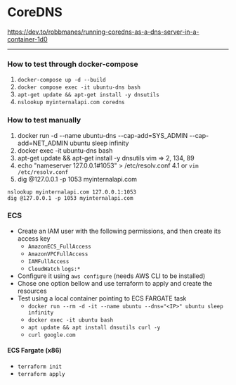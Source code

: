 # CoreDNS

https://dev.to/robbmanes/running-coredns-as-a-dns-server-in-a-container-1d0

---

### How to test through docker-compose

1. `docker-compose up -d --build`
2. `docker compose exec -it ubuntu-dns bash`
3. `apt-get update && apt-get install -y dnsutils`
4. `nslookup myinternalapi.com coredns`

### How to test manually

1. docker run -d --name ubuntu-dns --cap-add=SYS_ADMIN --cap-add=NET_ADMIN ubuntu sleep infinity
2. docker exec -it ubuntu-dns bash
3. apt-get update && apt-get install -y dnsutils vim => 2, 134, 89
4. echo "nameserver 127.0.0.1#1053" > /etc/resolv.conf
   4.1 or `vim /etc/resolv.conf`
5. dig @127.0.0.1 -p 1053 myinternalapi.com

```
nslookup myinternalapi.com 127.0.0.1:1053
dig @127.0.0.1 -p 1053 myinternalapi.com
```

### ECS

- Create an IAM user with the following permissions, and then create its access key
  - `AmazonECS_FullAccess`
  - `AmazonVPCFullAccess`
  - `IAMFullAccess`
  - `CloudWatch` `logs:*`
- Configure it using `aws configure` (needs AWS CLI to be installed)
- Chose one option bellow and use terraform to apply and create the resources
- Test using a local container pointing to ECS FARGATE task
  - `docker run --rm -d -it --name ubuntu --dns="<IP>" ubuntu sleep infinity`
  - `docker exec -it ubuntu bash`
  - `apt update && apt install dnsutils curl -y`
  - `curl google.com`

#### ECS Fargate (x86)

- `terraform init`
- `terraform apply`
